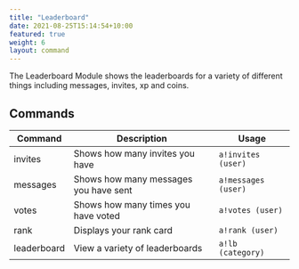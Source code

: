 ```yaml
---
title: "Leaderboard"
date: 2021-08-25T15:14:54+10:00
featured: true
weight: 6
layout: command
---
```


The Leaderboard Module shows the leaderboards for a variety of different things including messages, invites, xp and coins.

## Commands

| Command     | Description                                                   | Usage                         |
| ----------- | ------------------------------------------------------------- | ----------------------------- |
| invites     | Shows how many invites you have                               | `a!invites (user)`            |
| messages    | Shows how many messages you have sent                         | `a!messages (user)`           |
| votes       | Shows how many times you have voted                           | `a!votes (user)`              |
| rank        | Displays your rank card                                       | `a!rank (user)`               |
| leaderboard | View a variety of leaderboards                                | `a!lb (category)`             |
